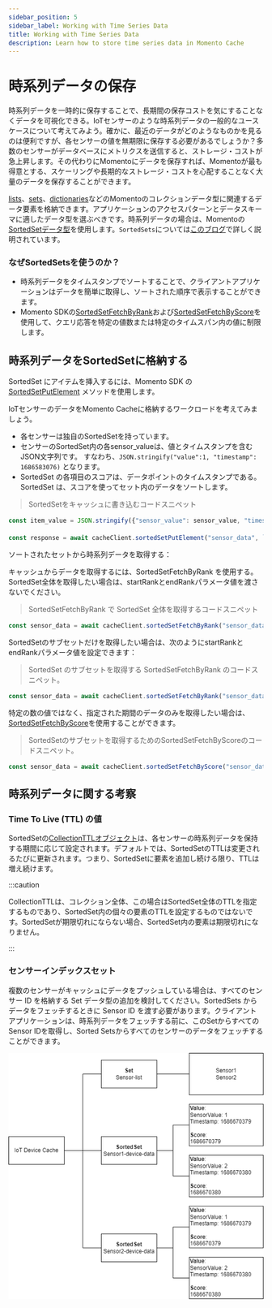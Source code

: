 ```yaml
---
sidebar_position: 5
sidebar_label: Working with Time Series Data
title: Working with Time Series Data
description: Learn how to store time series data in Momento Cache
---
```


# 時系列データの保存

時系列データを一時的に保存することで、長期間の保存コストを気にすることなくデータを可視化できる。IoTセンサーのような時系列データの一般的なユースケースについて考えてみよう。確かに、最近のデータがどのようなものかを見るのは便利ですが、各センサーの値を無期限に保存する必要があるでしょうか？多数のセンサーがデータベースにメトリクスを送信すると、ストレージ・コストが急上昇します。その代わりにMomentoにデータを保存すれば、Momentoが最も得意とする、スケーリングや長期的なストレージ・コストを心配することなく大量のデータを保存することができます。

[lists](./../api-reference/list-collections.md)、[sets](./../api-reference/set-collections.md)、[dictionaries](./../api-reference/dictionary-collections.md)などのMomentoのコレクションデータ型に関連するデータ要素を格納できます。アプリケーションのアクセスパターンとデータスキーマに適したデータ型を選ぶべきです。時系列データの場合は、Momentoの[SortedSetデータ型](./../api-reference/sorted-set-collections.md)を使用します。`SortedSets`については[このブログ](https://www.gomomento.com/blog/were-back-with-another-collection-data-type-sorted-sets)で詳しく説明されています。


### なぜSortedSetsを使うのか？

- 時系列データをタイムスタンプでソートすることで、クライアントアプリケーションはデータを簡単に取得し、ソートされた順序で表示することができます。
- Momento SDKの[SortedSetFetchByRank](./../api-reference/sorted-set-collections.md#sortedsetfetchbyrank)および[SortedSetFetchByScore](./../api-reference/sorted-set-collections.md#sortedsetfetchbyscore)を使用して、クエリ応答を特定の値数または特定のタイムスパン内の値に制限します。

## 時系列データをSortedSetに格納する
SortedSet にアイテムを挿入するには、Momento SDK の [SortedSetPutElement](./../api-reference/sorted-set-collections.md#sortedsetputelement) メソッドを使用します。

IoTセンサーのデータをMomento Cacheに格納するワークロードを考えてみましょう。

- 各センサーは独自のSortedSetを持っています。
- センサーのSortedSet内の各sensor_valueは、値とタイムスタンプを含むJSON文字列です。
すなわち、`JSON.stringify("value":1, "timestamp": 1686583076)` となります。
- SortedSet の各項目のスコアは、データポイントのタイムスタンプである。SortedSet は、スコアを使ってセット内のデータをソートします。

>SortedSetをキャッシュに書き込むコードスニペット

```javascript
const item_value = JSON.stringify({"sensor_value": sensor_value, "timestamp": timestamp})

const response = await cacheClient.sortedSetPutElement("sensor_data", `${sensor_id}-sensor-data`, item_value, timestamp)
```

ソートされたセットから時系列データを取得する：

キャッシュからデータを取得するには、SortedSetFetchByRank を使用する。SortedSet全体を取得したい場合は、startRankとendRankパラメータ値を渡さないでください。

>SortedSetFetchByRank で SortedSet 全体を取得するコードスニペット

```javascript
const sensor_data = await cacheClient.sortedSetFetchByRank("sensor_data", `${sensor_id}-sensor-data`)
```

SortedSetのサブセットだけを取得したい場合は、次のようにstartRankとendRankパラメータ値を設定できます：

>SortedSet のサブセットを取得する SortedSetFetchByRank のコードスニペット。

```javascript
const sensor_data = await cacheClient.sortedSetFetchByRank("sensor_data", `${sensor_id}-sensor-data`, 0, 10)
```

特定の数の値ではなく、指定された期間のデータのみを取得したい場合は、[SortedSetFetchByScore](./../api-reference/sorted-set-collections.md#sortedsetfetchbyscore)を使用することができます。

>SortedSetのサブセットを取得するためのSortedSetFetchByScoreのコードスニペット。

```javascript
const sensor_data = await cacheClient.sortedSetFetchByScore("sensor_data", `${sensor_id}-sensor-data`, 1686511076, 1686597476)
```

## 時系列データに関する考察

### Time To Live (TTL) の値

SortedSetの[CollectionTTLオブジェクト](/cache/develop/api-reference/collection-ttl)は、各センサーの時系列データを保持する期間に応じて設定されます。デフォルトでは、SortedSetのTTLは変更されるたびに更新されます。つまり、SortedSetに要素を追加し続ける限り、TTLは増え続けます。

:::caution

CollectionTTLは、コレクション全体、この場合はSortedSet全体のTTLを指定するものであり、SortedSet内の個々の要素のTTLを設定するものではないです。SortedSetが期限切れにならない場合、SortedSet内の要素は期限切れになりません。

:::

### センサーインデックスセット

複数のセンサーがキャッシュにデータをプッシュしている場合は、すべてのセンサー ID を格納する Set データ型の追加を検討してください。SortedSets からデータをフェッチするときに Sensor ID を渡す必要があります。クライアントアプリケーションは、時系列データをフェッチする前に、このSetからすべてのSensor IDを取得し、Sorted Setsからすべてのセンサーのデータをフェッチすることができます。

![Set example](./images/time-series-example.png)
